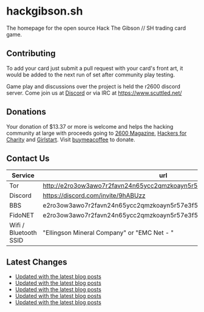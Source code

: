 # hackgibson.sh
The homepage for the open source Hack The Gibson // SH trading card game.


## Contributing

To add your card just submit a pull request with your card's front art, it would be added to the next run of set after community play testing.

Game play and discussions over the project is held the r2600 discord server. Come join us at [Discord](https://discord.com/invite/9hABUzz) or via IRC at https://www.scuttled.net/


## Donations

Your donation of $13.37 or more is welcome and helps the hacking community at large with proceeds going to [2600 Magazine](https://2600.com/), [Hackers for Charity](https://hackersforcharity.org) and [Girlstart](https://girlstart.org).  Visit [buymeacoffee](https://www.buymeacoffee.com/hackgibson.sh) to donate.


## Contact Us

Service | url
-|-
Tor | http://e2ro3ow3awo7r2favn24n65ycc2qmzkoayn5r57e3f56nvjwdcgg32ad.onion
Discord | https://discord.com/invite/9hABUzz
BBS | e2ro3ow3awo7r2favn24n65ycc2qmzkoayn5r57e3f56nvjwdcgg32ad.onion:23
FidoNET | e2ro3ow3awo7r2favn24n65ycc2qmzkoayn5r57e3f56nvjwdcgg32ad.onion:24554
Wifi / Bluetooth SSID | "Ellingson Mineral Company" or "EMC Net - <fidonet address>"

## Latest Changes
<!-- BLOG-POST-LIST:START -->
- [Updated with the latest blog posts](https://github.com/DFW2600/hackgibson.sh/commit/8299819aa663810c07a2cdedaa5470ab5b61f59a)
- [Updated with the latest blog posts](https://github.com/DFW2600/hackgibson.sh/commit/11ff8e77c72de0858bdd97b57e22d16bfc3b6b30)
- [Updated with the latest blog posts](https://github.com/DFW2600/hackgibson.sh/commit/be5cc39a8714b4c16ca221611a66450d6fc5ac90)
- [Updated with the latest blog posts](https://github.com/DFW2600/hackgibson.sh/commit/8fd53705a37756203d2193f5be292d2fb6abd310)
- [Updated with the latest blog posts](https://github.com/DFW2600/hackgibson.sh/commit/f474ff87f20e6ea84d3c5e03cc03e0ab1d2f8493)
<!-- BLOG-POST-LIST:END -->
